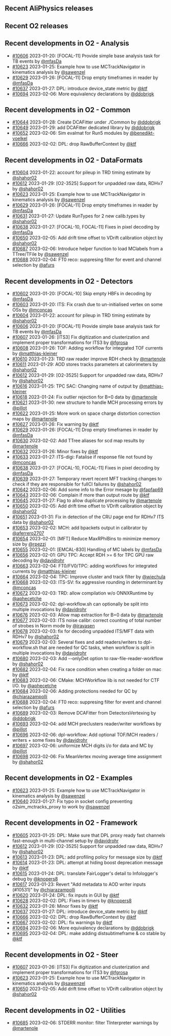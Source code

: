 ## Recent AliPhysics releases
## Recent O2 releases
## Recent developments in O2 - Analysis
- [\#10606](https://github.com/AliceO2Group/AliceO2/pull/10606) 2023-01-20: [FOCAL-11] Provide simple base analysis task for TB events by [@mfasDa](https://github.com/mfasDa)
- [\#10623](https://github.com/AliceO2Group/AliceO2/pull/10623) 2023-01-25: Example how to use MCTrackNavigator in kinematics analysis by [@sawenzel](https://github.com/sawenzel)
- [\#10629](https://github.com/AliceO2Group/AliceO2/pull/10629) 2023-01-26: [FOCAL-11] Drop empty timeframes in reader by [@mfasDa](https://github.com/mfasDa)
- [\#10637](https://github.com/AliceO2Group/AliceO2/pull/10637) 2023-01-27: DPL: introduce device_state metric by [@ktf](https://github.com/ktf)
- [\#10694](https://github.com/AliceO2Group/AliceO2/pull/10694) 2023-02-06: More equivalency declarations by [@ddobrigk](https://github.com/ddobrigk)
## Recent developments in O2 - Common
- [\#10644](https://github.com/AliceO2Group/AliceO2/pull/10644) 2023-01-28: Create DCAFitter under ./Common by [@ddobrigk](https://github.com/ddobrigk)
- [\#10649](https://github.com/AliceO2Group/AliceO2/pull/10649) 2023-01-29: add DCAFitter dedicated library by [@ddobrigk](https://github.com/ddobrigk)
- [\#10652](https://github.com/AliceO2Group/AliceO2/pull/10652) 2023-02-06: Sim evalmat for Run5 modules by [@benedikt-voelkel](https://github.com/benedikt-voelkel)
- [\#10666](https://github.com/AliceO2Group/AliceO2/pull/10666) 2023-02-02: DPL: drop RawBufferContext by [@ktf](https://github.com/ktf)
## Recent developments in O2 - DataFormats
- [\#10604](https://github.com/AliceO2Group/AliceO2/pull/10604) 2023-01-22: account for pileup in TRD timing estimate by [@shahor02](https://github.com/shahor02)
- [\#10612](https://github.com/AliceO2Group/AliceO2/pull/10612) 2023-01-29: [O2-3525] Support for unpadded raw data, RDHv7 by [@shahor02](https://github.com/shahor02)
- [\#10623](https://github.com/AliceO2Group/AliceO2/pull/10623) 2023-01-25: Example how to use MCTrackNavigator in kinematics analysis by [@sawenzel](https://github.com/sawenzel)
- [\#10629](https://github.com/AliceO2Group/AliceO2/pull/10629) 2023-01-26: [FOCAL-11] Drop empty timeframes in reader by [@mfasDa](https://github.com/mfasDa)
- [\#10631](https://github.com/AliceO2Group/AliceO2/pull/10631) 2023-01-27: Update RunTypes for 2 new calib.types by [@shahor02](https://github.com/shahor02)
- [\#10638](https://github.com/AliceO2Group/AliceO2/pull/10638) 2023-01-27: [FOCAL-10, FOCAL-11] Fixes in pixel decoding by [@mfasDa](https://github.com/mfasDa)
- [\#10650](https://github.com/AliceO2Group/AliceO2/pull/10650) 2023-02-05: Add drift time offset to VDrift calibration object by [@shahor02](https://github.com/shahor02)
- [\#10687](https://github.com/AliceO2Group/AliceO2/pull/10687) 2023-02-06: Introduce helper function to load MClabels from a TTree/TFile by [@sawenzel](https://github.com/sawenzel)
- [\#10688](https://github.com/AliceO2Group/AliceO2/pull/10688) 2023-02-04: FT0 reco: suppresing filter for event and channel selection by [@afurs](https://github.com/afurs)
## Recent developments in O2 - Detectors
- [\#10602](https://github.com/AliceO2Group/AliceO2/pull/10602) 2023-01-20: [FOCAL-10] Skip empty HBFs in decoding by [@mfasDa](https://github.com/mfasDa)
- [\#10603](https://github.com/AliceO2Group/AliceO2/pull/10603) 2023-01-20: ITS: Fix crash due to un-initialised vertex on some OSs by [@mconcas](https://github.com/mconcas)
- [\#10604](https://github.com/AliceO2Group/AliceO2/pull/10604) 2023-01-22: account for pileup in TRD timing estimate by [@shahor02](https://github.com/shahor02)
- [\#10606](https://github.com/AliceO2Group/AliceO2/pull/10606) 2023-01-20: [FOCAL-11] Provide simple base analysis task for TB events by [@mfasDa](https://github.com/mfasDa)
- [\#10607](https://github.com/AliceO2Group/AliceO2/pull/10607) 2023-01-26: [ITS3] Fix digitization and clusterization and implement proper transformations for ITS3 by [@fgrosa](https://github.com/fgrosa)
- [\#10608](https://github.com/AliceO2Group/AliceO2/pull/10608) 2023-01-26: TOF: Adding workflow for integrated TOF currents by [@matthias-kleiner](https://github.com/matthias-kleiner)
- [\#10610](https://github.com/AliceO2Group/AliceO2/pull/10610) 2023-01-23: TRD raw reader improve RDH check by [@martenole](https://github.com/martenole)
- [\#10611](https://github.com/AliceO2Group/AliceO2/pull/10611) 2023-01-29: AOD stores tracks parameters at calorimeters by [@shahor02](https://github.com/shahor02)
- [\#10612](https://github.com/AliceO2Group/AliceO2/pull/10612) 2023-01-29: [O2-3525] Support for unpadded raw data, RDHv7 by [@shahor02](https://github.com/shahor02)
- [\#10616](https://github.com/AliceO2Group/AliceO2/pull/10616) 2023-01-25: TPC SAC: Changing name of output by [@matthias-kleiner](https://github.com/matthias-kleiner)
- [\#10618](https://github.com/AliceO2Group/AliceO2/pull/10618) 2023-01-24: Fix outlier rejection for B=0 data by [@martenole](https://github.com/martenole)
- [\#10621](https://github.com/AliceO2Group/AliceO2/pull/10621) 2023-01-30: new structure to handle MCH processing errors by [@pillot](https://github.com/pillot)
- [\#10622](https://github.com/AliceO2Group/AliceO2/pull/10622) 2023-01-25: More work on space charge distortion correction maps by [@martenole](https://github.com/martenole)
- [\#10627](https://github.com/AliceO2Group/AliceO2/pull/10627) 2023-01-26: Fix warning by [@ktf](https://github.com/ktf)
- [\#10629](https://github.com/AliceO2Group/AliceO2/pull/10629) 2023-01-26: [FOCAL-11] Drop empty timeframes in reader by [@mfasDa](https://github.com/mfasDa)
- [\#10630](https://github.com/AliceO2Group/AliceO2/pull/10630) 2023-02-02: Add TTree aliases for scd map results by [@martenole](https://github.com/martenole)
- [\#10632](https://github.com/AliceO2Group/AliceO2/pull/10632) 2023-01-26: Minor fixes by [@ktf](https://github.com/ktf)
- [\#10633](https://github.com/AliceO2Group/AliceO2/pull/10633) 2023-01-27: ITS-digi: Fatalise if response file not found by [@mconcas](https://github.com/mconcas)
- [\#10638](https://github.com/AliceO2Group/AliceO2/pull/10638) 2023-01-27: [FOCAL-10, FOCAL-11] Fixes in pixel decoding by [@mfasDa](https://github.com/mfasDa)
- [\#10639](https://github.com/AliceO2Group/AliceO2/pull/10639) 2023-01-27: Temporary revert recent MFT tracking changes to check if they are responsible for fullCI failures by [@shahor02](https://github.com/shahor02)
- [\#10642](https://github.com/AliceO2Group/AliceO2/pull/10642) 2023-02-06: Add some info to the Error mesage by [@fapfap69](https://github.com/fapfap69)
- [\#10643](https://github.com/AliceO2Group/AliceO2/pull/10643) 2023-02-06: Complain if more than output route by [@ktf](https://github.com/ktf)
- [\#10645](https://github.com/AliceO2Group/AliceO2/pull/10645) 2023-01-27: Flag to allow duplicate processing by [@martenole](https://github.com/martenole)
- [\#10650](https://github.com/AliceO2Group/AliceO2/pull/10650) 2023-02-05: Add drift time offset to VDrift calibration object by [@shahor02](https://github.com/shahor02)
- [\#10651](https://github.com/AliceO2Group/AliceO2/pull/10651) 2023-01-31: Fix in detection of the CRU page end for RDHv7 ITS data by [@shahor02](https://github.com/shahor02)
- [\#10653](https://github.com/AliceO2Group/AliceO2/pull/10653) 2023-02-02: MCH: add bpackets output in calibrator by [@aferrero2707](https://github.com/aferrero2707)
- [\#10654](https://github.com/AliceO2Group/AliceO2/pull/10654) 2023-02-01:  [MFT] Reduce MaxRPhiBins to minimize memory size  by [@rpezzi](https://github.com/rpezzi)
- [\#10655](https://github.com/AliceO2Group/AliceO2/pull/10655) 2023-02-01: [EMCAL-830] Handling of MC labels by [@mfasDa](https://github.com/mfasDa)
- [\#10656](https://github.com/AliceO2Group/AliceO2/pull/10656) 2023-02-01: GPU TPC: Accept RDH >= 6 for TPC GPU raw decoding by [@davidrohr](https://github.com/davidrohr)
- [\#10663](https://github.com/AliceO2Group/AliceO2/pull/10663) 2023-02-04: FT0/FV0/TPC: adding workflows for integrated currents by [@matthias-kleiner](https://github.com/matthias-kleiner)
- [\#10664](https://github.com/AliceO2Group/AliceO2/pull/10664) 2023-02-04: TPC: Improve cluster and track filter by [@wiechula](https://github.com/wiechula)
- [\#10668](https://github.com/AliceO2Group/AliceO2/pull/10668) 2023-02-03: ITS-SV: fix aggressive rounding in determinant by [@mconcas](https://github.com/mconcas)
- [\#10672](https://github.com/AliceO2Group/AliceO2/pull/10672) 2023-02-03: TRD: allow compilation w/o ONNXRuntime by [@aphecetche](https://github.com/aphecetche)
- [\#10673](https://github.com/AliceO2Group/AliceO2/pull/10673) 2023-02-02: dpl-workflow.sh can optionally be split into multiple invocations by [@davidrohr](https://github.com/davidrohr)
- [\#10676](https://github.com/AliceO2Group/AliceO2/pull/10676) 2023-02-03: Allow map extraction for B=0 data by [@martenole](https://github.com/martenole)
- [\#10677](https://github.com/AliceO2Group/AliceO2/pull/10677) 2023-02-03: ITS noise calibr: correct counting of total number of strobes in Norm mode by [@iravasen](https://github.com/iravasen)
- [\#10678](https://github.com/AliceO2Group/AliceO2/pull/10678) 2023-02-03: fix for decoding unpadded ITS/MFT data with RDHv7 by [@shahor02](https://github.com/shahor02)
- [\#10679](https://github.com/AliceO2Group/AliceO2/pull/10679) 2023-02-03: Several fixes and add readers/writers to dpl-workflow.sh that are needed for QC tasks, when workflow is split in multiple invocations by [@davidrohr](https://github.com/davidrohr)
- [\#10680](https://github.com/AliceO2Group/AliceO2/pull/10680) 2023-02-03: Add --onlyDet option to raw-file-reader-workflow by [@shahor02](https://github.com/shahor02)
- [\#10682](https://github.com/AliceO2Group/AliceO2/pull/10682) 2023-02-04: Fix race condition when creating a folder on mac by [@ktf](https://github.com/ktf)
- [\#10683](https://github.com/AliceO2Group/AliceO2/pull/10683) 2023-02-06: CMake: MCHWorkflow lib is not needed for CTF I/O. by [@aphecetche](https://github.com/aphecetche)
- [\#10684](https://github.com/AliceO2Group/AliceO2/pull/10684) 2023-02-06: Adding protections needed for QC by [@chiarazampolli](https://github.com/chiarazampolli)
- [\#10688](https://github.com/AliceO2Group/AliceO2/pull/10688) 2023-02-04: FT0 reco: suppresing filter for event and channel selection by [@afurs](https://github.com/afurs)
- [\#10689](https://github.com/AliceO2Group/AliceO2/pull/10689) 2023-02-03: Remove DCAFitter from DetectorsVertexing by [@ddobrigk](https://github.com/ddobrigk)
- [\#10693](https://github.com/AliceO2Group/AliceO2/pull/10693) 2023-02-04: add MCH preclusters reader/writer workflows by [@pillot](https://github.com/pillot)
- [\#10696](https://github.com/AliceO2Group/AliceO2/pull/10696) 2023-02-06: dpl-workflow: Add optional TOF/MCH readers / writers + some fixes by [@davidrohr](https://github.com/davidrohr)
- [\#10697](https://github.com/AliceO2Group/AliceO2/pull/10697) 2023-02-06: uniformize MCH digits i/o for data and MC by [@pillot](https://github.com/pillot)
- [\#10698](https://github.com/AliceO2Group/AliceO2/pull/10698) 2023-02-06: Fix MeanVertex moving average time assignment by [@shahor02](https://github.com/shahor02)
## Recent developments in O2 - Examples
- [\#10623](https://github.com/AliceO2Group/AliceO2/pull/10623) 2023-01-25: Example how to use MCTrackNavigator in kinematics analysis by [@sawenzel](https://github.com/sawenzel)
- [\#10640](https://github.com/AliceO2Group/AliceO2/pull/10640) 2023-01-27: Fix typo in socket config preventing o2sim_mctracks_proxy to work by [@sawenzel](https://github.com/sawenzel)
## Recent developments in O2 - Framework
- [\#10605](https://github.com/AliceO2Group/AliceO2/pull/10605) 2023-01-25: DPL: Make sure that DPL proxy ready fast channels fast-enough in multi-channel setup by [@davidrohr](https://github.com/davidrohr)
- [\#10612](https://github.com/AliceO2Group/AliceO2/pull/10612) 2023-01-29: [O2-3525] Support for unpadded raw data, RDHv7 by [@shahor02](https://github.com/shahor02)
- [\#10613](https://github.com/AliceO2Group/AliceO2/pull/10613) 2023-01-23: DPL: add profiling policy for message size by [@ktf](https://github.com/ktf)
- [\#10614](https://github.com/AliceO2Group/AliceO2/pull/10614) 2023-01-23: DPL: attempt at hiding boost deprecation message by [@ktf](https://github.com/ktf)
- [\#10615](https://github.com/AliceO2Group/AliceO2/pull/10615) 2023-01-24: DPL: translate FairLogger's detail to Infologger's debug by [@knopers8](https://github.com/knopers8)
- [\#10617](https://github.com/AliceO2Group/AliceO2/pull/10617) 2023-01-23: Revert "Add metadata to AOD writer inputs (#10531)" by [@chiarazampolli](https://github.com/chiarazampolli)
- [\#10620](https://github.com/AliceO2Group/AliceO2/pull/10620) 2023-01-24: DPL: fix inputs in GUI by [@ktf](https://github.com/ktf)
- [\#10628](https://github.com/AliceO2Group/AliceO2/pull/10628) 2023-02-02: DPL: Fixes in timers by [@knopers8](https://github.com/knopers8)
- [\#10632](https://github.com/AliceO2Group/AliceO2/pull/10632) 2023-01-26: Minor fixes by [@ktf](https://github.com/ktf)
- [\#10637](https://github.com/AliceO2Group/AliceO2/pull/10637) 2023-01-27: DPL: introduce device_state metric by [@ktf](https://github.com/ktf)
- [\#10666](https://github.com/AliceO2Group/AliceO2/pull/10666) 2023-02-02: DPL: drop RawBufferContext by [@ktf](https://github.com/ktf)
- [\#10667](https://github.com/AliceO2Group/AliceO2/pull/10667) 2023-02-02: DPL: fix warnings by [@ktf](https://github.com/ktf)
- [\#10694](https://github.com/AliceO2Group/AliceO2/pull/10694) 2023-02-06: More equivalency declarations by [@ddobrigk](https://github.com/ddobrigk)
- [\#10695](https://github.com/AliceO2Group/AliceO2/pull/10695) 2023-02-04: DPL: make adding distsubtimeframe & co stable by [@ktf](https://github.com/ktf)
## Recent developments in O2 - Steer
- [\#10607](https://github.com/AliceO2Group/AliceO2/pull/10607) 2023-01-26: [ITS3] Fix digitization and clusterization and implement proper transformations for ITS3 by [@fgrosa](https://github.com/fgrosa)
- [\#10623](https://github.com/AliceO2Group/AliceO2/pull/10623) 2023-01-25: Example how to use MCTrackNavigator in kinematics analysis by [@sawenzel](https://github.com/sawenzel)
- [\#10650](https://github.com/AliceO2Group/AliceO2/pull/10650) 2023-02-05: Add drift time offset to VDrift calibration object by [@shahor02](https://github.com/shahor02)
## Recent developments in O2 - Utilities
- [\#10685](https://github.com/AliceO2Group/AliceO2/pull/10685) 2023-02-06: STDERR monitor: filter TInterpreter warnings by [@martenole](https://github.com/martenole)
